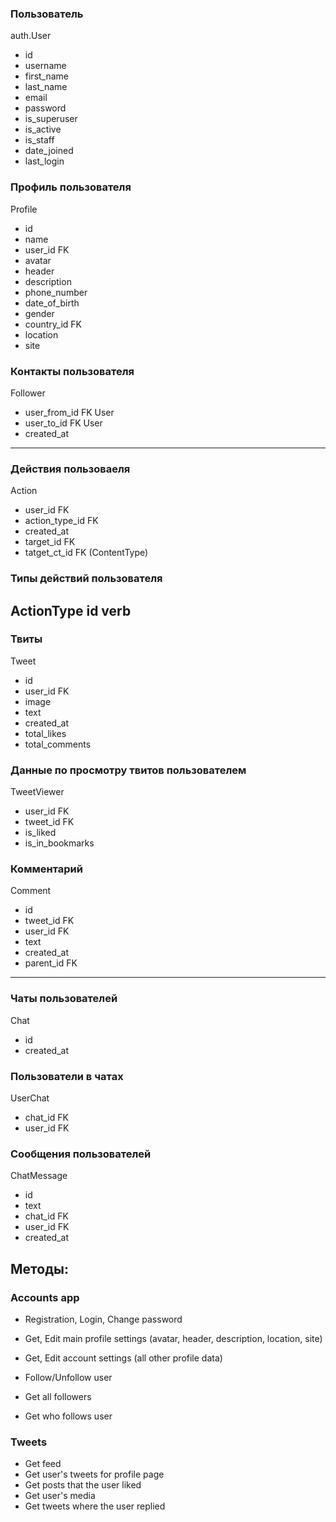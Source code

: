 
### Пользователь
auth.User
- id
- username
- first_name
- last_name
- email
- password
- is_superuser
- is_active
- is_staff
- date_joined
- last_login

### Профиль пользователя
Profile
- id
- name
- user_id FK
- avatar
- header
- description
- phone_number
- date_of_birth
- gender
- country_id FK
- location
- site

### Контакты пользователя
Follower
- user_from_id FK User
- user_to_id FK User
- created_at

---------------------
### Действия пользоваеля
Action
- user_id FK
- action_type_id FK
- created_at
- target_id FK
- tatget_ct_id FK (ContentType)

### Типы действий пользователя
ActionType
    id
    verb
---------------------

### Твиты
Tweet
- id
- user_id FK
- image
- text
- created_at    
- total_likes
- total_comments

### Данные по просмотру твитов пользователем
TweetViewer
- user_id FK
- tweet_id FK
- is_liked
- is_in_bookmarks

### Комментарий
Comment
- id
- tweet_id FK
- user_id FK
- text
- created_at
- parent_id FK

---------------------
### Чаты пользователей
Chat
- id
- created_at

### Пользователи в чатах
UserChat
- chat_id FK
- user_id FK

### Сообщения пользователей
ChatMessage
- id
- text
- chat_id FK
- user_id FK
- created_at    


## Методы:
### Accounts app
- Registration, Login, Change password
- Get, Edit main profile settings (avatar, header, description, location, site)
- Get, Edit account settings (all other profile data)

- Follow/Unfollow user
- Get all followers
- Get who follows user


### Tweets
- Get feed
- Get user's tweets for profile page
- Get posts that the user liked
- Get user's media
- Get tweets where the user replied
